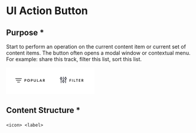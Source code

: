 # UI Action Button
## Purpose *
Start to perform an operation on the current content item or current set of content items. The button often opens a modal window or contextual menu. For example: share this track, filter this list, sort this list.

<img src="utensil-button.jpg" width="240" height="72" />


## Content Structure *
`<icon> <label>`
<!--
## Variations
*What different types of this pattern exist? Does it change depending on the context?*

## States
*How does the pattern change as the user interacts with it?*

## Visual Specifications
*What specific visual attributes should this pattern have?*

## Usage Specifications
*Where and how should this pattern be used in an interface?*
-->
